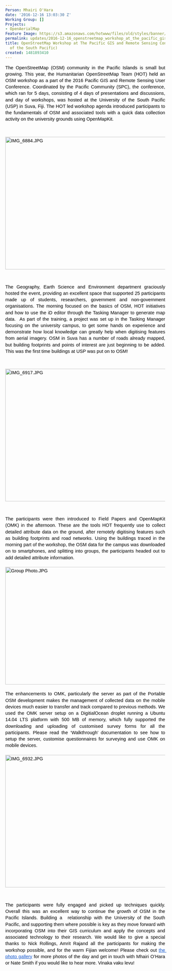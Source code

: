 ```yaml
---
Person: Mhairi O'Hara
date: '2016-12-16 13:03:30 Z'
Working Group: []
Projects:
- OpenAerialMap
Feature Image: https://s3.amazonaws.com/hotwww/files/old/styles/banner/public/Screen+Shot+2016-12-17+at+02.57.57.png
permalink: updates/2016-12-16_openstreetmap_workshop_at_the_pacific_gis_and_remote_sensing_conference_(univers
title: OpenStreetMap Workshop at The Pacific GIS and Remote Sensing Conference (University
  of the South Pacific)
created: 1481893410
---
```

<p style="line-height: 1.38; margin-top: 0pt; margin-bottom: 0pt; text-align: justify;" dir="ltr"><span style="font-size: 14.666666666666666px; font-family: Arial; color: #000000; background-color: transparent; font-weight: 400; font-style: normal; font-variant: normal; text-decoration: none; vertical-align: baseline; white-space: pre-wrap;">The OpenStreetMap (OSM) community in the Pacific Islands is small but growing. This year, the Humanitarian OpenStreetMap Team (HOT) held an OSM workshop as a part of the 2016 Pacific GIS and Remote Sensing User Conference. Coordinated by the Pacific Community (SPC), the conference, which ran for 5 days, consisting of 4 days of presentations and discussions, and day of workshops, was hosted at the University of the South Pacific (USP) in Suva, Fiji. The HOT led workshop agenda introduced participants to the fundamentals of OSM and associated tools with a quick data collection activity on the university grounds using OpenMapKit. </span></p><p><strong id="docs-internal-guid-f569855b-07ba-cc58-87d2-3d0d8e185356" style="font-weight: normal;">&nbsp;</strong></p><p style="line-height: 1.38; margin-top: 0pt; margin-bottom: 0pt;" dir="ltr"><span style="font-size: 14.666666666666666px; font-family: Arial; color: #000000; background-color: transparent; font-weight: 400; font-style: normal; font-variant: normal; text-decoration: none; vertical-align: baseline; white-space: pre-wrap;"><img style="border: none; transform: rotate(0.00rad); -webkit-transform: rotate(0.00rad);" src="https://lh3.googleusercontent.com/jTBD1skAlRuZvPYb5uVBMp0_R7FGZqh4A_H9jo6DBM8SD_KdxoQB_R5urod603J-yTKc8HN0bgSCbjVVoHF38GA3n0d5cGB7Iz4ENgTC1YYdr9GcDx8rKw_OyA_4d5hnKc3wABzJ" alt="IMG_6884.JPG" width="624" height="416"></span></p><p><strong style="font-weight: normal;">&nbsp;</strong></p><p style="line-height: 1.38; margin-top: 0pt; margin-bottom: 0pt; text-align: justify;" dir="ltr"><span style="font-size: 14.666666666666666px; font-family: Arial; color: #000000; background-color: transparent; font-weight: 400; font-style: normal; font-variant: normal; text-decoration: none; vertical-align: baseline; white-space: pre-wrap;">The Geography, Earth Science and Environment department graciously hosted the event, providing an excellent space that supported 25 participants made up of students, researchers, government and non-government organisations. The morning focused on the basics of OSM, HOT initiatives and how to use the iD editor through the Tasking Manager to generate map data. &nbsp;As part of the training, a project was set up in the Tasking Manager focusing on the university campus, to get some hands on experience and demonstrate how local knowledge can greatly help when digitising features from aerial imagery. OSM in Suva has a number of roads already mapped, but building footprints and points of interest are just beginning to be added. This was the first time buildings at USP was put on to OSM! </span></p><p><strong style="font-weight: normal;">&nbsp;</strong></p><p style="line-height: 1.38; margin-top: 0pt; margin-bottom: 0pt;" dir="ltr"><span style="font-size: 14.666666666666666px; font-family: Arial; color: #000000; background-color: transparent; font-weight: 400; font-style: normal; font-variant: normal; text-decoration: none; vertical-align: baseline; white-space: pre-wrap;"><img style="border: none; transform: rotate(0.00rad); -webkit-transform: rotate(0.00rad);" src="https://lh4.googleusercontent.com/Y4EOxoT1rmk-cskV_AKxcsWsDp-qczJG-GoqnvwqwDM0tAlZD7HFa4pYmEhMxl6FKKdDGXtfpdDHuuPk2ublkyJehpMWwZ-zG6UDhinALCO3p1SpS--8ciGVxS6kOKHRXd_IWpz0" alt="IMG_6917.JPG" width="624" height="416"></span></p><p><strong style="font-weight: normal;">&nbsp;</strong></p><p style="line-height: 1.38; margin-top: 0pt; margin-bottom: 0pt; text-align: justify;" dir="ltr"><span style="font-size: 14.666666666666666px; font-family: Arial; color: #000000; background-color: transparent; font-weight: 400; font-style: normal; font-variant: normal; text-decoration: none; vertical-align: baseline; white-space: pre-wrap;">The participants were then introduced to Field Papers and OpenMapKit (OMK) in the afternoon. These are the tools HOT frequently use to collect detailed attribute data on the ground, after remotely digitising features such as building footprints and road networks. Using the buildings traced in the morning part</span><span style="font-size: 14.666666666666666px; font-family: Arial; color: #000000; background-color: transparent; font-weight: 400; font-style: normal; font-variant: normal; text-decoration: none; vertical-align: baseline; white-space: pre-wrap;"> of the workshop, the OSM data for the campus was downloaded on to smartphones, and splitting into groups, the participants headed out to add detailed attribute information.</span></p><p style="line-height: 1.38; margin-top: 0pt; margin-bottom: 0pt; text-align: justify;" dir="ltr">&nbsp;</p><p style="line-height: 1.38; margin-top: 0pt; margin-bottom: 0pt; text-align: justify;" dir="ltr"><span style="font-size: 14.666666666666666px; font-family: Arial; color: #000000; background-color: transparent; font-weight: 400; font-style: normal; font-variant: normal; text-decoration: none; vertical-align: baseline; white-space: pre-wrap;"><span id="docs-internal-guid-f569855b-07bc-0c39-9e3c-1462e34716c8" style="font-weight: normal;"><span style="font-size: 14.6667px; font-family: Arial; background-color: transparent; font-weight: 400; font-style: normal; font-variant-ligatures: normal; font-variant-caps: normal;"><img style="border-width: initial; border-style: none; transform: rotate(0rad);" src="https://lh6.googleusercontent.com/1YQs1bzdI9_zU0-svzlTXjrV93PKOyqocQUXVwhJ5kxR9WqhPIptxiqwJTEBf8jSbR4V3jMQxW3_YDsAbPU4VR3a-SlYtwIrWfbIh0ztqgIbUrqzqz5Y9HxsaisCcjHbMkKkIMCO" alt="Group Photo.JPG" width="624" height="369"></span></span></span></p><p style="line-height: 1.38; margin-top: 0pt; margin-bottom: 0pt; text-align: justify;" dir="ltr">&nbsp;</p><p style="line-height: 1.38; margin-top: 0pt; margin-bottom: 0pt; text-align: justify;" dir="ltr"><span style="font-size: 14.666666666666666px; font-family: Arial; color: #000000; background-color: transparent; font-weight: 400; font-style: normal; font-variant: normal; text-decoration: none; vertical-align: baseline; white-space: pre-wrap;">The enhancements to OMK, particularly the server as part of the Portable OSM development makes the management of collected data on the mobile devices much easier to transfer and track compared to previous methods. We used the OMK server setup on a DigitialOcean droplet running a Ubuntu 14.04 LTS platform with 500 MB of memory, which fully supported the downloading and uploading of customised survey forms for all the participants. Please read the ‘Walkthrough’ documentation to see how to setup the server, customise questionnaires for surveying and use OMK on mobile devices. </span></p><p style="line-height: 1.38; margin-top: 0pt; margin-bottom: 0pt; text-align: justify;" dir="ltr">&nbsp;</p><p style="line-height: 1.38; margin-top: 0pt; margin-bottom: 0pt;" dir="ltr"><span style="font-size: 14.666666666666666px; font-family: Arial; color: #000000; background-color: transparent; font-weight: 400; font-style: normal; font-variant: normal; text-decoration: none; vertical-align: baseline; white-space: pre-wrap;"><img style="border: none; transform: rotate(0.00rad); -webkit-transform: rotate(0.00rad);" src="https://lh4.googleusercontent.com/Hdl572WAfTKiAqoijFkPSfiEFQYV8cUyyuFq16CqaMZO_T4FaRpJub-QL-JupFMVN7DZRmpHMZWnIJ-mD7oMe8ZGqgBKA8kqF4b9y0P4p4uPxvZioO6G7IwSg_pB313xm20ZkL7S" alt="IMG_6932.JPG" width="624" height="416"></span></p><p><strong style="font-weight: normal;">&nbsp;</strong></p><p style="line-height: 1.38; margin-top: 0pt; margin-bottom: 0pt; text-align: justify;" dir="ltr"><span style="font-size: 14.666666666666666px; font-family: Arial; color: #000000; background-color: transparent; font-weight: 400; font-style: normal; font-variant: normal; text-decoration: none; vertical-align: baseline; white-space: pre-wrap;">The participants were fully engaged and picked up techniques quickly. Overall this was an excellent way to continue the growth of OSM in the Pacific Islands. Building a &nbsp;relationship with the University of the South Pacific, and supporting them where possible is key as they move forward with incorporating OSM into their GIS curriculum and apply the concepts and associated technology to their research. We would like to give a special thanks to Nick Rollings, Amrit Rajand all the participants for making the workshop possible, and for the warm Fijian welcome! Please check out </span><a style="text-decoration: none;" href="https://drive.google.com/file/d/0B0qNVunoiiLmOU0xWm5zSmpuZFE/view?usp=sharing"><span style="font-size: 14.666666666666666px; font-family: Arial; color: #1155cc; background-color: transparent; font-weight: 400; font-style: normal; font-variant: normal; text-decoration: underline; vertical-align: baseline; white-space: pre-wrap;">the photo gallery</span></a><span style="font-size: 14.666666666666666px; font-family: Arial; color: #000000; background-color: transparent; font-weight: 400; font-style: normal; font-variant: normal; text-decoration: none; vertical-align: baseline; white-space: pre-wrap;"> for more photos of the day and get in touch with Mhairi O’Hara or Nate Smith if you would like to hear more. Vinaka vaku levu!</span></p><p><span style="font-weight: normal;">&nbsp;</span></p>
